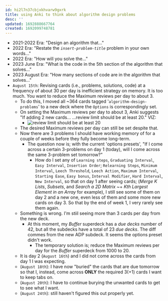```yaml
---
id: hi2l7n37cbjxkhvarw9gxrk
title: using Anki to think about algorithm design problems
desc: ''
updated: 1692888667764
created: 1692099748781
---
```


- 2021-2022 Era: "Design an algorithm that..."
- 2022 Era: "Restate the _`insert-problem-title`_ problem in your own words..."
- 2022 Era: "How will you solve the..."
- 2023 June Era: "What is the code in the 5th section of the algorithm that solves..."
- 2023 August Era: "How many sections of code are in the algorithm that solves..."
- `August 15th`: Revising cards (i.e., problems, solutions, code) at a frequency of about 30 per day is inefficient strategy on memory. It is too much. You want to reduce the Maximum reviews per day to about 3.
  - To do this, I moved all ~364 cards tagged '`algorithm-design-problems`' to a new deck where the `Options` is correspondingly set.
  - On setting the Maximum reviews per day to about 3, Anki suggests "If adding 2 new cards... ...review limit should be at least 20." VIZ:
    - ![review limit should be at least 20](/assets/images/review%20limit%20should%20be%20at%20least%2020.png)
  - The desired Maximum reviews per day can still be set despite that.
  - Now there are 3 problems I should have working memory of for a couple of weeks before they fully become long-term.
    - The question now is; with the current 'options presets', "If I come across a certain 3-problems on day 1 (today), will I come across the same 3-problem set tomorrow?"
      - How do I set any of `Learning steps`, `Graduating Interval`, `Easy Interval`, `Insertion Order`; `Relearning Steps`, `Minimum Interval`, `Leech Threshold`, `Leech Action`, `Maximum Interval`, `Starting Ease`,  `Easy bonus`, `Interval Modifier`, `Hard Interval`, `New Interval`, so that on day 1 after seeing cards; (_Merge K Lists_, _Subsets_, and _Search a 2D Matrix_ ~+ _Kth Largest Element in an Array_ for example), I still see some of them on day 2 and a new one, even less of them and some more new cards on day 3. So that by the end of week 1, I very rarely see them again.
  - Something is wrong. I'm stiil seeing more than 3 cards per day from the new deck.
    - At this moment, my _Buffer_ superdeck has a _due decks_ number of 42, but all the subdecks have a total of 23 _due decks_. The diff commes from the new ADP subdeck. It seems the options preset didn't work.
      - The temporary solution is; reduce the Maximum reviews per day for the _Buffer_ superdeck from 1000 to 20.
  - It is day 2 (`August 16th`) and I did not come across the cards from day 1 I was expecting.  
  - (`August 18th`): I have now "buried" the cards that are due tomorrow so that I, instead, come across **ONLY** the required 3(+1) cards I want to keep tabs on.  
  - (`August 20th`): I have to continue burying the unwanted cards to get to see what I want.
  - (`August 24th`): still haven't figured this out properly yet.

